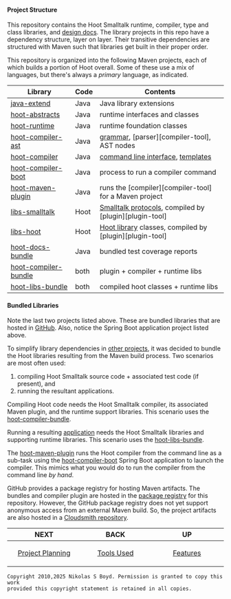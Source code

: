 #### Project Structure

This repository contains the Hoot Smalltalk runtime, compiler, type and class libraries, and [design docs][design].
The library projects in this repo have a dependency structure, layer on layer.
Their transitive dependencies are structured with Maven such that libraries get built in their proper order.

This repository is organized into the following Maven projects, each of which builds a portion of Hoot overall.
Some of these use a mix of languages, but there's always a _primary_ language, as indicated.

| **Library** | **Code** | **Contents** |
| ----------- | ------------ | ------------ |
| [java-extend][java-extend]       | Java | Java library extensions |
| [hoot-abstracts][hoot-abstracts] | Java | runtime interfaces and classes |
| [hoot-runtime][hoot-runtime]     | Java | runtime foundation classes |
| [hoot-compiler-ast][hoot-compiler-ast] | Java | [grammar][grammar], [parser][compiler-tool], AST nodes |
| [hoot-compiler][hoot-compiler]   | Java | [command line interface][usage], [templates][code-lib] |
| [hoot-compiler-boot][hoot-compiler-boot] | Java | process to run a compiler command |
| [hoot-maven-plugin][hoot-maven-plugin] | Java | runs the [compiler][compiler-tool] for a Maven project |
| [libs-smalltalk][libs-st]    | Hoot | [Smalltalk protocols][libs-st], compiled by [plugin][plugin-tool] |
| [libs-hoot][libs-hoot]              | Hoot | [Hoot library][libs-hoot] classes, compiled by [plugin][plugin-tool] |
| [hoot-docs-bundle][docs-bundle]     | Java | bundled test coverage reports |
| [hoot-compiler-bundle][hoot-bundle] | both | plugin + compiler + runtime libs |
| [hoot-libs-bundle][libs-bundle]     | both | compiled hoot classes + runtime libs |

#### Bundled Libraries

Note the last two projects listed above.
These are bundled libraries that are hosted in [GitHub][hub-bundles].
Also, notice the Spring Boot application project listed above.

To simplify library dependencies in [other projects][eco-depot], it was decided to bundle the Hoot
libraries resulting from the Maven build process.
Two scenarios are most often used:
1. compiling Hoot Smalltalk source code + associated test code (if present), and
2. running the resultant applications.

Compiling Hoot code needs the Hoot Smalltalk compiler, its associated Maven plugin,
and the runtime support libraries. 
This scenario uses the [hoot-compiler-bundle][hoot-bundle].

Running a resulting [application][console-apps] needs the Hoot Smalltalk libraries and supporting runtime libraries.
This scenario uses the [hoot-libs-bundle][libs-bundle].

The [hoot-maven-plugin](#hoot-compiler-plugin) runs the Hoot compiler from the command line as a sub-task using
the [hoot-compiler-boot][hoot-compiler-boot] Spring Boot application to launch the compiler.
This mimics what you would do to run the compiler from the command line _by hand_.

GitHub provides a package registry for hosting Maven artifacts.
The bundles and compiler plugin are hosted in the [package registry][hub-bundles] for this repository.
However, the GitHub package registry does not yet support anonymous access from an external Maven build.
So, the project artifacts are also hosted in a [Cloudsmith repository][cloud-repo].

| **NEXT** | **BACK** | **UP** |
| -------- | ------ | -------- |
| <p align="center">[Project Planning][planning]</p><img width="250" height="1" />  | <p align="center">[Tools Used][tools]</p><img width="250" height="1" /> | <p align="center">[Features][features]</p><img width="250" height="1" />  |

```
Copyright 2010,2025 Nikolas S Boyd. Permission is granted to copy this work 
provided this copyright statement is retained in all copies.
```


[bistro]: https://bitbucket.org/nik_boyd/bistro-smalltalk/ "Bistro"
[smalltalk]: https://en.wikipedia.org/wiki/Smalltalk "Smalltalk"
[st-syntax]: https://en.wikipedia.org/wiki/Smalltalk#Syntax "Smalltalk Syntax"
[st-imps]: https://en.wikipedia.org/wiki/Smalltalk#List_of_implementations "Smalltalk Implementations"
[eco-depot]: https://github.com/nikboyd/eco-depot#eco-depot-hazmat-facility-conceptual-model

[jdk8]: https://openjdk.java.net/projects/jdk8/
[jdk11]: https://openjdk.java.net/projects/jdk/11/
[jdk17]: https://openjdk.org/projects/jdk/17/
[jdk21]: https://openjdk.org/projects/jdk/21/
[java-lts]: https://www.oracle.com/technetwork/java/java-se-support-roadmap.html
[java]: https://en.wikipedia.org/wiki/Java_%28programming_language%29 "Java"
[jvm]: https://en.wikipedia.org/wiki/Java_virtual_machine "Java Virtual Machine"
[lambdas]: https://www.oracle.com/webfolder/technetwork/tutorials/obe/java/Lambda-QuickStart/index.html
[inference]: https://developer.oracle.com/java/jdk-10-local-variable-type-inference
[graal-vm]: https://www.graalvm.org/docs/introduction/
[graal-install]: https://github.com/graalvm/graalvm-ce-builds/releases/tag/jdk-21.0.0
[truffle]: https://www.graalvm.org/graalvm-as-a-platform/language-implementation-framework/
[combo-type]: https://en.wikipedia.org/wiki/Type_system#Combining_static_and_dynamic_type_checking

[ikvm-home]: http://www.ikvm.net/
[mono-home]: https://www.mono-project.com/
[dot-net]: https://en.wikipedia.org/wiki/.NET_Framework
[csharp]: https://en.wikipedia.org/wiki/C_Sharp_%28programming_language%29 "C#"
[clr]: https://en.wikipedia.org/wiki/Common_Language_Runtime "Common Language Runtime"
[st]: https://www.stringtemplate.org/ "StringTemplate"
[antlr]: https://www.antlr.org/ "ANTLR"
[antlr-grammar]: https://github.com/antlr/antlr4/blob/master/doc/grammars.md
[antlr-parr]: https://parrt.cs.usfca.edu/
[maven]: https://maven.apache.org/
[maven-350]: https://maven.apache.org/docs/3.5.0/release-notes.html
[maven-395]: https://maven.apache.org/docs/3.9.5/release-notes.html
[maven-docker]: https://hub.docker.com/_/maven/
[life-cycle]: https://maven.apache.org/guides/introduction/introduction-to-the-lifecycle.html
[net-beans]: https://netbeans.apache.org/
[junit]: https://junit.org/junit4/

[git-doc]: https://git-scm.com/
[hoot-ansi]: ANSI-X3J20-1.9.pdf
[squeak-ansi]: http://wiki.squeak.org/squeak/172
[st-ansi]: https://web.archive.org/web/20060216073334/http://www.smalltalk.org/versions/ANSIStandardSmalltalk.html
[st-image]: https://en.wikipedia.org/wiki/Smalltalk#Image-based_persistence
[version-control]: https://en.wikipedia.org/wiki/Version_control#Overview

[grammar]: ../hoot-compiler-ast/src/main/antlr4/Hoot/Compiler/Parser/Hoot.g4
[code-lib]: ../hoot-compiler/src/main/resources/CodeTemplates.stg

[design]: README.md#hoot-smalltalk-design-notes
[features]: README.md#features
[intro]: intro.md#introduction "Intro"
[build]: build.md#building-from-sources "Build"
[tool-needs]: build.md#tools-needed "Tools Needed"
[tools]: tools.md#tool-integration "Tools"
[planning]: planning.md#project-planning "Planning"
[structure]: structure.md#project-structure "Structure"
[model]: model.md#language-model "Language Model"
[spaces]: libs.md#name-spaces "Name Spaces"
[classes]: libs.md#classes-and-metaclasses "Classes"
[types]: libs.md#types-and-metatypes "Types"
[access]: notes.md#access-controls "Access Controls"
[notes]: notes.md#annotations "Annotations"
[decor]: notes.md#decorations "Decorations"
[optional]: notes.md#optional-types "Optional Types"
[generics]: notes.md#generic-types "Generics"
[methods]: methods.md#methods "Methods"
[comments]: methods.md#comments "Comments"
[xop]: methods.md#interoperability "Interoperability"
[prims]: methods.md#primitive-methods "Primitives"
[blocks]: blocks.md#blocks "Blocks"
[except]: exceptions.md#exceptions "Exceptions"
[faq]: faq.md#frequently-asked-questions "Questions"
[usage]: usage.md#hoot-compiler-usage "Usage"
[threads]: blocks.md#threads "Threads"
[tests]: tests.md#test-framework "Tests"
[console-apps]: tests.md#running-applications
[hoot-dotnet]: dotnet.md#running-hoot-smalltalk-on-net "Dot Net"

[java-extend]: ../java-extend/README.md#java-extensions
[hoot-abstracts]: ../hoot-abstracts/README.md#hoot-abstractions
[hoot-runtime]: ../hoot-runtime/README.md#hoot-runtime-library
[hoot-compiler-ast]: ../hoot-compiler-ast/README.md#hoot-compiler-library
[hoot-compiler]: ../hoot-compiler/README.md#hoot-compiler
[hoot-compiler-boot]: ../hoot-compiler-boot/README.md#hoot-compiler-boot
[hoot-maven-plugin]: ../hoot-maven-plugin/README.md#hoot-maven-plugin
[libs-hoot]: ../libs-hoot/README.md#hoot-class-library
[hoot-tests]: ../libs-hoot/src/test/hoot/Hoot/Tests
[libs-st]: ../libs-smalltalk/README.md#hoot-smalltalk-type-library
[hoot-bundle]: ../hoot-compiler-bundle/README.md
[libs-bundle]: ../hoot-libs-bundle/README.md
[docs-bundle]: ../hoot-docs-bundle/README.md
[plugin-example]: ../libs-hoot/pom.xml#L44
[java-profiles]: ../pom.xml#L316

[cloud-repo]: https://cloudsmith.io/~educery/repos/hoot-libs/packages/
[cloud-build]: https://cloud.google.com/cloud-build
[cloud-smith]: https://cloudsmith.com/

[hub-package]: https://github.com/nikboyd/hoot-smalltalk/packages/1130290
[hub-bundles]: https://github.com/nikboyd?tab=packages&repo_name=hoot-smalltalk
[hub-build]: https://docs.github.com/en/actions/learn-github-actions/understanding-github-actions#create-an-example-workflow
[hub-runners]: https://docs.github.com/en/actions/using-github-hosted-runners/about-github-hosted-runners#supported-runners-and-hardware-resources
[hub-pipe]: ../.github/workflows/main.yml#L11

[build]: ../shell/build-all-mods.sh
[build-pipe]: ../cloudbuild.yaml#L4
[build-cache]: ../cloudbuild.yaml#L36
[multi-core]: ../cloudbuild.yaml#L47
[lab-pipe]: ../.gitlab-ci.yml#L11
[lab-trigger]: ../shell/build-all-mods.sh#L42
[install-tools]: ../shell/install-tools.sh#L4
